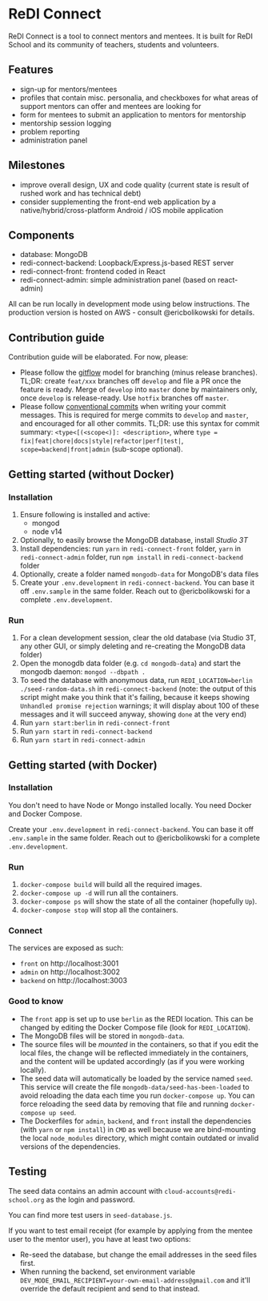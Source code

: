 # ReDI Connect

ReDI Connect is a tool to connect mentors and mentees. It is built for ReDI School and its community of teachers, students and volunteers.

## Features

- sign-up for mentors/mentees
- profiles that contain misc. personalia, and checkboxes for what areas of support mentors can offer and mentees are looking for
- form for mentees to submit an application to mentors for mentorship
- mentorship session logging
- problem reporting
- administration panel

## Milestones

- improve overall design, UX and code quality (current state is result of rushed work and has technical debt)
- consider supplementing the front-end web application by a native/hybrid/cross-platform Android / iOS mobile application

## Components

- database: MongoDB
- redi-connect-backend: Loopback/Express.js-based REST server
- redi-connect-front: frontend coded in React
- redi-connect-admin: simple administration panel (based on react-admin)

All can be run locally in development mode using below instructions. The production version is hosted on AWS - consult @ericbolikowski for details.

## Contribution guide

Contribution guide will be elaborated. For now, please:

- Please follow the [gitflow](https://www.atlassian.com/git/tutorials/comparing-workflows/gitflow-workflow) model for branching (minus release branches). TL;DR: create `feat/xxx` branches off `develop` and file a PR once the feature is ready. Merge of `develop` into `master` done by maintainers only, once `develop` is release-ready. Use `hotfix` branches off `master`.
- Please follow [conventional commits](https://www.conventionalcommits.org/en/v1.0.0-beta.4) when writing your commit messages. This is required for merge commits to `develop` and `master`, and encouraged for all other commits. TL;DR: use this syntax for commit summary: `<type<[(<scope<)]: <description>`, where `type = fix|feat|chore|docs|style|refactor|perf|test|`, `scope=backend|front|admin` (sub-scope optional).

## Getting started (without Docker)

### Installation

1. Ensure following is installed and active:
   - mongod
   - node v14
2. Optionally, to easily browse the MongoDB database, install _Studio 3T_
3. Install dependencies: run `yarn` in `redi-connect-front` folder, `yarn` in `redi-connect-admin` folder, run `npm install` in `redi-connect-backend` folder
4. Optionally, create a folder named `mongodb-data` for MongoDB's data files
5. Create your `.env.development` in `redi-connect-backend`. You can base it off `.env.sample` in the same folder. Reach out to @ericbolikowski for a complete `.env.development`.

### Run

1. For a clean development session, clear the old database (via Studio 3T, any other GUI, or simply deleting and re-creating the MongoDB data folder)
2. Open the monogdb data folder (e.g. `cd mongodb-data`) and start the mongodb daemon: `mongod --dbpath .`
3. To seed the database with anonymous data, run `REDI_LOCATION=berlin ./seed-random-data.sh` in `redi-connect-backend` (note: the output of this script might make you think that it's failing, because it keeps showing `Unhandled promise rejection` warnings; it will display about 100 of these messages and it will succeed anyway, showing `done` at the very end)
4. Run `yarn start:berlin` in `redi-connect-front`
5. Run `yarn start` in `redi-connect-backend`
6. Run `yarn start` in `redi-connect-admin`

## Getting started (with Docker)

### Installation

You don't need to have Node or Mongo installed locally.
You need Docker and Docker Compose.

Create your `.env.development` in `redi-connect-backend`. You can base it off `.env.sample` in the same folder. Reach out to @ericbolikowski for a complete `.env.development`.

### Run

1. `docker-compose build` will build all the required images.
2. `docker-compose up -d` will run all the containers.
3. `docker-compose ps` will show the state of all the container (hopefully `Up`).
4. `docker-compose stop` will stop all the containers.

### Connect

The services are exposed as such:

- `front` on http://localhost:3001
- `admin` on http://localhost:3002
- `backend` on http://localhost:3003

### Good to know

- The `front` app is set up to use `berlin` as the REDI location. This can be changed by editing the Docker Compose file (look for `REDI_LOCATION`).
- The MongoDB files will be stored in `mongodb-data`.
- The source files will be _mounted_ in the containers, so that if you edit the local files, the change will be reflected immediately in the containers, and the content will be updated accordingly (as if you were working locally).
- The seed data will automatically be loaded by the service named `seed`. This service will create the file `mongodb-data/seed-has-been-loaded` to avoid reloading the data each time you run `docker-compose up`. You can force reloading the seed data by removing that file and running `docker-compose up seed`.
- The Dockerfiles for `admin`, `backend`, and `front` install the dependencies (with `yarn` or `npm install`) in `CMD` as well because we are bind-mounting the local `node_modules` directory, which might contain outdated or invalid versions of the dependencies.

## Testing

The seed data contains an admin account with `cloud-accounts@redi-school.org` as the login and password.

You can find more test users in `seed-database.js`.

If you want to test email receipt (for example by applying from the mentee user to the mentor user), you have at least two options:

- Re-seed the database, but change the email addresses in the seed files first.
- When running the backend, set environment variable `DEV_MODE_EMAIL_RECIPIENT=your-own-email-address@gmail.com` and it'll override the default recipient and send to that instead.
